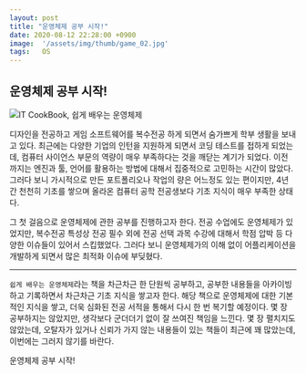 ```yaml
---
​layout: post
title: "운영체제 공부 시작!"
date: 2020-08-12 22:28:00 +0900
image:  '/assets/img/thumb/game_02.jpg'
tags:   OS
---
```




## 운영체제 공부 시작!

![IT CookBook, 쉽게 배우는 운영체제](https://www.hanbit.co.kr/data/books/B5471691739_l.jpg)



디자인을 전공하고 게임 소프트웨어를 복수전공 하게 되면서 숨가쁘게 학부 생활을 보내고 있다. 최근에는 다양한 기업의 인턴을 지원하게 되면서 코딩 테스트를 접하게 되었는데, 컴퓨터 사이언스 부문의 역량이 매우 부족하다는 것을 깨닫는 계기가 되었다. 이전 까지는 엔진과 툴, 언어를 활용하는 방법에 대해서 집중적으로 고민하는 시간이 많았다. 그러다 보니 가시적으로 만든 포트폴리오나 작업의 량은 어느정도 있는 편이지만, 4년 간 천천히 기초를 쌓으며 올라온 컴퓨터 공학 전공생보다 기초 지식이 매우 부족한 상태다.

그 첫 걸음으로 운영체제에 관한 공부를 진행하고자 한다. 전공 수업에도 운영체제가 있었지만, 복수전공 특성상 전공 필수 외에 전공 선택 과목 수강에 대해서 학점 압박 등 다양한 이슈들이 있어서 스킵했었다. 그러다 보니 운영체제가의 이해 없이 어플리케이션을 개발하게 되면서 많은 최적화 이슈에 부딪혔다.

***

`쉽게 배우는 운영체제`라는 책을 차근차근 한 단원씩 공부하고, 공부한 내용들을 아카이빙하고 기록하면서 차근차근 기초 지식을 쌓고자 한다. 해당 책으로 운영체제에 대한 기본적인 지식을 쌓고, 더욱 심화된 전공 서적을 통해서 다시 한 번 복기할 예정이다. 몇 장 공부하지는 않았지만, 생각보다 군더더기 없이 잘 쓰여진 책임을 느낀다. 몇 장 펼치지도 않았는데, 오탈자가 있거나 신뢰가 가지 않는 내용들이 있는 책들이 최근에 꽤 많았는데, 이번에는 그러지 않기를 바란다.

운영체제 공부 시작!

